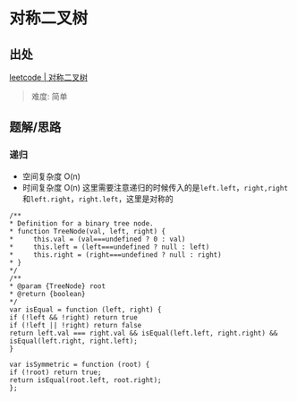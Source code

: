 # 对称二叉树

## 出处

[leetcode | 对称二叉树](https://leetcode-cn.com/problems/symmetric-tree/)

> 难度: 简单

## 题解/思路

### 递归

- 空间复杂度 O(n)
- 时间复杂度 O(n)
  这里需要注意递归的时候传入的是`left.left`，`right,right`和`left.right`，`right.left`，这里是对称的

```
/**
* Definition for a binary tree node.
* function TreeNode(val, left, right) {
*     this.val = (val===undefined ? 0 : val)
*     this.left = (left===undefined ? null : left)
*     this.right = (right===undefined ? null : right)
* }
*/
/**
* @param {TreeNode} root
* @return {boolean}
*/
var isEqual = function (left, right) {
if (!left && !right) return true
if (!left || !right) return false
return left.val === right.val && isEqual(left.left, right.right) && isEqual(left.right, right.left);
}

var isSymmetric = function (root) {
if (!root) return true;
return isEqual(root.left, root.right);
};


```

